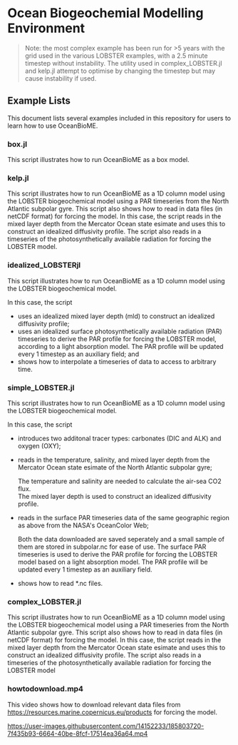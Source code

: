 # Ocean Biogeochemial Modelling Environment

> Note: the most complex example has been run for >5 years with the grid used in the various LOBSTER examples, with a 2.5 minute timestep without instability. The utility used in complex_LOBSTER.jl and kelp.jl attempt to optimise by changing the timestep but may cause instability if used.

## Example Lists
This document lists several examples included in this repository for users to learn how to use OceanBioME.

### box.jl
This script illustrates how to run OceanBioME as a box model.

### kelp.jl
This script illustrates how to run OceanBioME as a 1D column model using the LOBSTER biogeochemical model using a PAR timeseries from the North Atlantic subpolar gyre. 
This script also shows how to read in data files (in netCDF format) for forcing the model. 
In this case, the script reads in the mixed layer depth from the Mercator Ocean state esimate and uses this to construct an idealized diffusivity profile. 
The script also reads in a timeseries of the photosynthetically available radiation for forcing the LOBSTER model. 

### idealized_LOBSTERjl
This script illustrates how to run OceanBioME as a 1D column model using the LOBSTER biogeochemical model. 

In this case, the script 
- uses an idealized mixed layer depth (mld) to construct an idealized diffusivity profile;
- uses an idealized surface photosynthetically available radiation (PAR) timeseries to derive the PAR profile for forcing the LOBSTER model, according to a light absorption model. 
    The PAR profile will be updated every 1 timestep as an auxiliary field; and
- shows how to interpolate a timeseries of data to access to arbitrary time. 

### simple_LOBSTER.jl
This script illustrates how to run OceanBioME as a 1D column model using the LOBSTER biogeochemical model.

In this case, the script 
- introduces two additonal tracer types: carbonates (DIC and ALK) and oxygen (OXY);
- reads in the temperature, salinity, and mixed layer depth from the Mercator Ocean state esimate of the North Atlantic subpolar gyre;

    The temperature and salinity are needed to calculate the air-sea CO2 flux.  
    The mixed layer depth is used to construct an idealized diffusivity profile.
- reads in the surface PAR timeseries data of the same geographic region as above from the NASA's OceanColor Web; 

    Both the data downloaded are saved seperately and a small sample of them are stored in subpolar.nc for ease of use. 
    The surface PAR timeseries is used to derive the PAR profile for forcing the LOBSTER model based on a light absorption model. 
    The PAR profile will be updated every 1 timestep as an auxiliary field. 
- shows how to read *.nc files.

### complex_LOBSTER.jl
This script illustrates how to run OceanBioME as a 1D column model using the LOBSTER biogeochemical model using a PAR timeseries from the North Atlantic subpolar gyre. 
This script also shows how to read in data files (in netCDF format) for forcing the model. 
In this case, the script reads in the mixed layer depth from the Mercator Ocean state esimate and uses this to construct an idealized diffusivity profile. 
The script also reads in a timeseries of the photosynthetically available radiation for forcing the LOBSTER model

### howtodownload.mp4
This video shows how to download relevant data files from https://resources.marine.copernicus.eu/products for forcing the model. 
 
https://user-images.githubusercontent.com/14152233/185803720-7f435b93-6664-40be-8fcf-17514ea36a64.mp4





